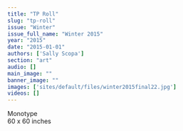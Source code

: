 ```yaml
---
title: "TP Roll"
slug: "tp-roll"
issue: "Winter"
issue_full_name: "Winter 2015"
year: "2015"
date: "2015-01-01"
authors: ['Sally Scopa']
section: "art"
audio: []
main_image: ""
banner_image: ""
images: ['sites/default/files/winter2015final22.jpg']
videos: []
---
```

  
Monotype  
60 x 60 inches 

